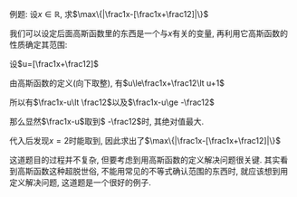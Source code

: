例题: 设$x\in\mathbb{R}$, 求$\max\{|\frac1x-[\frac1x+\frac12]|\}$

我们可以设定后面高斯函数里的东西是一个与$x$有关的变量, 再利用它高斯函数的性质确定其范围:

设$u=[\frac1x+\frac12]$

由高斯函数的定义(向下取整), 有$u\le\frac1x+\frac12\lt u+1$

所以有$\frac1x-u\lt \frac12$以及$\frac1x-u\ge -\frac12$

那么显然$\frac1x-u$取到$ -\frac12$时, 其绝对值最大.

代入后发现$x=2$时能取到, 因此求出了$\max\{|\frac1x-[\frac1x+\frac12]|\}$

这道题目的过程并不复杂, 但要考虑到用高斯函数的定义解决问题很关键. 其实看到高斯函数这种超脱世俗, 不能用常见的不等式确认范围的东西时, 就应该想到用定义解决问题, 这道题是一个很好的例子.

